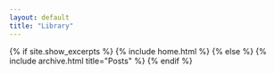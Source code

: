```yaml
---
layout: default
title: "Library"
---
```


{% if site.show_excerpts %}
  {% include home.html %}
{% else %}
  {% include archive.html title="Posts" %}
{% endif %}